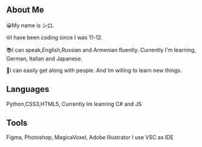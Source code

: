 ## About Me 
<p>😀My name is シロ.</p>
<p>🌐I have been coding since I was 11-12.</p>
<p>📚I can speak,English,Russian and Armenian fluently. Currently I'm learning, German, Italian and Japanese.</p>
<p>👾I can easily get along with people. And Im willing to learn new things.</p>

## Languages 
Python,CSS3,HTML5,
Currently Im leanring C# and JS 
## Tools
Figma, Photoshop, MagicaVoxel, Adobe Illustrator
I use VSC as IDE

